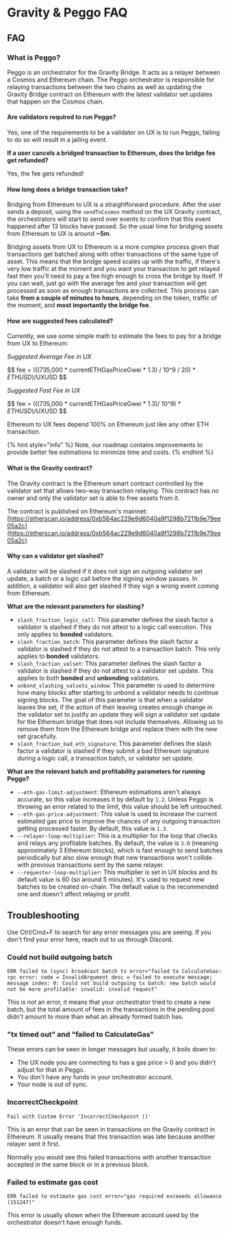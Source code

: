 # Gravity & Peggo FAQ

## FAQ

### What is Peggo? ###

Peggo is an orchestrator for the Gravity Bridge. It acts as a relayer between a Cosmos and Ethereum chain. The Peggo orchestrator is responsible for relaying transactions between the two chains as well as updating the Gravity Bridge contract on Ethereum with the latest validator set updates that happen on the Cosmos chain.

#### Are validators required to run Peggo?

Yes, one of the requirements to be a validator on UX is to run Peggo, failing to do so will result in a jailing event.

**If a user cancels a bridged transaction to Ethereum, does the bridge fee get refunded?**

Yes, the fee gets refunded!

#### How long does a bridge transaction take?

Bridging from Ethereum to UX is a straightforward procedure. After the user sends a deposit, using the `sendToCosmos` method on the UX Gravity contract, the orchestrators will start to send over events to confirm that this event happened after 13 blocks have passed. So the usual time for bridging assets from Ethereum to UX is around **\~5m**.

Bridging assets from UX to Ethereum is a more complex process given that transactions get batched along with other transactions of the same type of asset. This means that the bridge speed scales up with the traffic, if there's very low traffic at the moment and you want your transaction to get relayed fast then you'll need to pay a fee high enough to cross the bridge by itself. If you can wait, just go with the average fee and your transaction will get processed as soon as enough transactions are collected. This process can take **from a couple of minutes to hours**, depending on the token, traffic of the moment, and **most importantly the bridge fee**.

#### How are suggested fees calculated?

Currently, we use some simple math to estimate the fees to pay for a bridge from UX to Ethereum:

_Suggested Average Fee in UX_

$$
fee = (((735,000 * currentETHGasPriceGwei * 1.3) / 10^9 / 20) * $ETHUSD)/$UXUSD
$$

_Suggested Fast Fee in UX_

$$
fee = (((735,000 * currentETHGasPriceGwei * 1.3)/ 10^9) * $ETHUSD)/$UXUSD
$$

Ethereum to UX fees depend 100% on Ethereum just like any other ETH transaction.

{% hint style="info" %}
Note, our roadmap contains improvements to provide better fee estimations to minimize time and costs.
{% endhint %}

#### What is the Gravity contract?

The Gravity contract is the Ethereum smart contract controlled by the validator set that allows two-way transaction relaying. This contract has no owner and only the validator set is able to free assets from it.

The contract is published on Ethereum's mainnet: [https://etherscan.io/address/0xb564ac229e9d6040a9f1298b7211b9e79ee05a2c](https://etherscan.io/address/0xb564ac229e9d6040a9f1298b7211b9e79ee05a2c)

#### Why can a validator get slashed?

A validator will be slashed if it does not sign an outgoing validator set update, a batch or a logic call before the signing window passes. In addition, a validator will also get slashed if they sign a wrong event coming from Ethereum.

**What are the relevant parameters for slashing?**

* `slash_fraction_logic_call`: This parameter defines the slash factor a validator is slashed if they do not attest to a logic call execution. This only applies to **bonded** validators.
* `slash_fraction_batch`: This parameter defines the slash factor a validator is slashed if they do not attest to a transaction batch. This only applies to **bonded** validators.
* `slash_fraction_valset`: This parameter defines the slash factor a validator is slashed if they do not attest to a validator set update. This applies to both **bonded** and **unbonding** validators.
* `unbond_slashing_valsets_window`: This parameter is used to determine how many blocks after starting to unbond a validator needs to continue signing blocks. The goal of this parameter is that when a validator leaves the set, if the action of their leaving creates enough change in the validator set to justify an update they will sign a validator set update for the Ethereum bridge that does not include themselves. Allowing us to remove them from the Ethereum bridge and replace them with the new set gracefully.
* `slash_fraction_bad_eth_signature`: This parameter defines the slash factor a validator is slashed if they submit a bad Ethereum signature during a logic call, a transaction batch, or validator set update.

**What are the relevant batch and profitability parameters for running Peggo?**

* `--eth-gas-limit-adjustment`: Ethereum estimations aren't always accurate, so this value increases it by default by `1.2`. Unless Peggo is throwing an error related to the limit, this value should be left untouched.
* `--eth-gas-price-adjustment`: This value is used to increase the current estimated gas price to improve the chances of any outgoing transaction getting processed faster. By default, this value is `1.3`.
* `--relayer-loop-multiplier`: This is a multiplier for the loop that checks and relays any profitable batches. By default, the value is `3.0` (meaning approximately 3 Ethereum blocks), which is fast enough to send batches periodically but also slow enough that new transactions won't collide with previous transactions sent by the same relayer.
* `--requester-loop-multiplier`: This multiplier is set in UX blocks and its default value is 60 (so around 5 minutes). It's used to request new batches to be created on-chain. The default value is the recommended one and doesn't affect relaying or profit.

## Troubleshooting

Use Ctrl/Cmd+F to search for any error messages you are seeing. If you don't find your error here, reach out to us through Discord.

### Could not build outgoing batch

```
ERR failed to (sync) broadcast batch tx error="failed to CalculateGas: rpc error: code = InvalidArgument desc = failed to execute message; message index: 0: Could not build outgoing tx batch: new batch would not be more profitable: invalid: invalid request"
```

This is _not_ an error, it means that your orchestrator tried to create a new batch, but the total amount of fees in the transactions in the pending pool didn't amount to more than what an already formed batch has.

### "tx timed out" and "failed to CalculateGas"

These errors can be seen in longer messages but usually, it boils down to:

* The UX node you are connecting to has a gas price > 0 and you didn't adjust for that in Peggo.
* You don't have any funds in your orchestrator account.
* Your node is out of sync.

### IncorrectCheckpoint

```
Fail with Custom Error 'IncorrectCheckpoint ()'
```

This is an error that can be seen in transactions on the Gravity contract in Ethereum. It usually means that this transaction was late because another relayer sent it first.

Normally you would see this failed transactions with another transaction accepted in the same block or in a previous block.

### Failed to estimate gas cost

```
ERR failed to estimate gas cost error="gas required exceeeds allowance (151247)"
```

This error is usually shown when the Ethereum account used by the orchestrator doesn't have enough funds.
